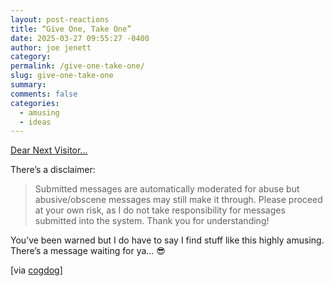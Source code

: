 ```yaml
---
layout: post-reactions
title: “Give One, Take One”
date: 2025-03-27 09:55:27 -0400
author: joe jenett
category: 
permalink: /give-one-take-one/
slug: give-one-take-one
summary: 
comments: false
categories:
  - amusing
  - ideas
---
```

<a title="by Callum Thompson" href="https://www.dearnextvisitor.com/">Dear Next Visitor...</a>

There’s a disclaimer:
<blockquote><p>Submitted messages are automatically moderated for abuse but abusive/obscene messages may still make it through. Please proceed at your own risk, as I do not take responsibility for messages submitted into the system. Thank you for understanding!</p></blockquote>
You’ve been warned but I do have to say I find stuff like this highly amusing. There’s a message waiting for ya... 😎

[via <a title="source" href="https://pinboard.in/u:cogdog">cogdog</a>]




<a style="display:none;" href="https://brid.gy/publish/mastodon"><small>(cross-posted to mastodon)</small></a>